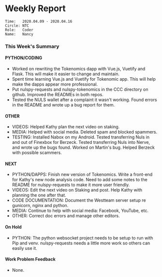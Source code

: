 # Weekly Report
```
Time: 	2020.04.09 - 2020.04.16
Circle:	NTC
Role:   Coder
Name:   Nancy
```
### This Week's Summary

#### PYTHON/CODING 
- Worked on rewriting the Tokenomics dapp with Vue.js, Vuetify and Flask. This will make it easier to change and maintain.
- Spent time learning Vue.js and Vuetify for Tokenomic app. This will help make the dapps appear more professional.
- Put nulspy-requests and nulspy-tokenomics in the CCC directory on github. Improved the READMEs in both repos. 
- Tested the NULS wallet after a complaint it wasn't working. Found errors in the README and wrote up a bug report for them.

#### OTHER
- VIDEOS: Helped Kathy plan the next video on staking.  
- MEDIA: Helped with social media. Deleted spam and blocked spammers.
- TESTING:  Installed Nabox on my Android. Tested transferring Nuls in and out of Finexbox for Berzeck. Tested transferring Nuls into Nerve, and wrote up the bugs found. Worked on Martin's bug. Helped Berzeck with possible scammers.

#### NEXT

- PYTHON/DAPPS: Finish new version of Tokenomics. Write a front-end for Kathy's new node analysis code. Need to add some notes to the README for nulspy-requests to make it more user friendly.
- VIDEOS: Edit the next video on Staking and post. Help Kathy with planning the one after that.
- CODE DOCUMENTATION: Document the Westteam server setup re gunicorn, nginx and python.
- MEDIA: Continue to help with social media: Facebook, YouTube, etc.
- OTHER: Correct doc errors and manage other editors.

#### On Hold
- PYTHON: The python websocket project needs to be setup to run with Pip and venv. nulspy-requests needs a little more work so others can easily use it.

#### Work Problem Feedback
- None.


